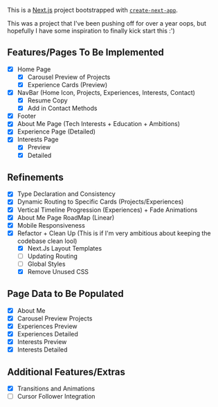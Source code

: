 This is a [Next.js](https://nextjs.org/) project bootstrapped with [`create-next-app`](https://github.com/vercel/next.js/tree/canary/packages/create-next-app).

This was a project that I've been pushing off for over a year oops, but hopefully I have some inspiration to finally kick start this :')

## Features/Pages To Be Implemented
- [X] Home Page
  - [X] Carousel Preview of Projects
  - [X] Experience Cards (Preview)
- [X] NavBar (Home Icon, Projects, Experiences, Interests, Contact)
    - [X] Resume Copy
    - [X] Add in Contact Methods
- [X] Footer
- [X] About Me Page (Tech Interests + Education + Ambitions) 
- [X] Experience Page (Detailed)
- [X] Interests Page
    - [X] Preview
    - [X] Detailed

## Refinements
- [X] Type Declaration and Consistency
- [X] Dynamic Routing to Specific Cards (Projects/Experiences)
- [X] Vertical Timeline Progression (Experiences) + Fade Animations
- [X] About Me Page RoadMap (Linear)
- [X] Mobile Responsiveness
- [X] Refactor + Clean Up (This is if I'm very ambitious about keeping the codebase clean lool)
  - [X] Next.Js Layout Templates
  - [ ] Updating Routing
  - [ ] Global Styles
  - [X] Remove Unused CSS

## Page Data to Be Populated
- [X] About Me
- [X] Carousel Preview Projects
- [X] Experiences Preview
- [X] Experiences Detailed
- [X] Interests Preview
- [X] Interests Detailed

## Additional Features/Extras
- [X] Transitions and Animations
- [ ] Cursor Follower Integration
